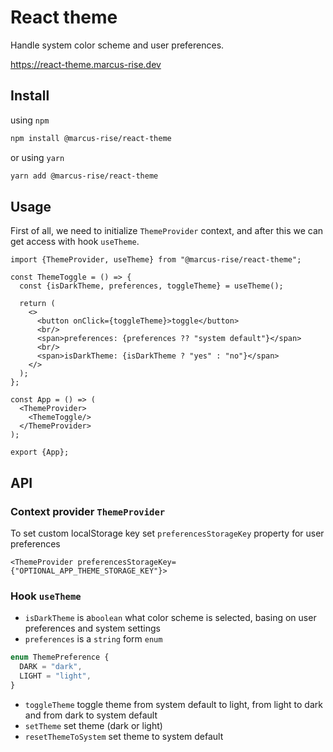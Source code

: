 # React theme

Handle system color scheme and user preferences.

https://react-theme.marcus-rise.dev

## Install

using `npm`

```bash
npm install @marcus-rise/react-theme
```

or using `yarn`

```bash
yarn add @marcus-rise/react-theme
```

## Usage

First of all, we need to initialize `ThemeProvider` context, and after this we can get access with
hook `useTheme`.

```tsx
import {ThemeProvider, useTheme} from "@marcus-rise/react-theme";

const ThemeToggle = () => {
  const {isDarkTheme, preferences, toggleTheme} = useTheme();

  return (
    <>
      <button onClick={toggleTheme}>toggle</button>
      <br/>
      <span>preferences: {preferences ?? "system default"}</span>
      <br/>
      <span>isDarkTheme: {isDarkTheme ? "yes" : "no"}</span>
    </>
  );
};

const App = () => (
  <ThemeProvider>
    <ThemeToggle/>
  </ThemeProvider>
);

export {App};
```

## API

### Context provider `ThemeProvider`

To set custom localStorage key set `preferencesStorageKey` property for user preferences

```tsx
<ThemeProvider preferencesStorageKey={"OPTIONAL_APP_THEME_STORAGE_KEY"}>
```

### Hook `useTheme`

- `isDarkTheme` is a`boolean` what color scheme is selected, basing on user preferences and system
  settings
- `preferences` is a `string` form `enum`

```ts
enum ThemePreference {
  DARK = "dark",
  LIGHT = "light",
}
```

- `toggleTheme` toggle theme from system default to light, from light to dark and from dark to
  system default
- `setTheme` set theme (dark or light)
- `resetThemeToSystem` set theme to system default
